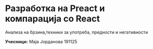 # Разработка на Preact и компарација со React
Анализа на брзина,техники за употреба, предности и негативности

**Учесници:**
Маја Јорданова 191125